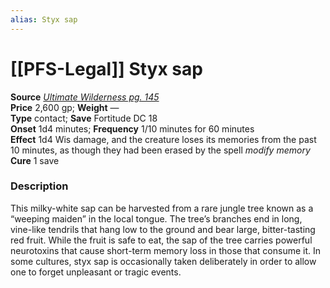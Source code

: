 ```yaml
---
alias: Styx sap
---
```


# [[PFS-Legal]] Styx sap

**Source** [_Ultimate Wilderness pg. 145_](http://paizo.com/products/btpy9ujo)  
**Price** 2,600 gp; **Weight** —  
**Type** contact; **Save** Fortitude DC 18  
**Onset** 1d4 minutes; **Frequency** 1/10 minutes for 60 minutes  
**Effect** 1d4 Wis damage, and the creature loses its memories from the past 10 minutes, as though they had been erased by the spell _modify memory_  
**Cure** 1 save

### Description

This milky-white sap can be harvested from a rare jungle tree known as a “weeping maiden” in the local tongue. The tree’s branches end in long, vine-like tendrils that hang low to the ground and bear large, bitter-tasting red fruit. While the fruit is safe to eat, the sap of the tree carries powerful neurotoxins that cause short-term memory loss in those that consume it. In some cultures, styx sap is occasionally taken deliberately in order to allow one to forget unpleasant or tragic events.
